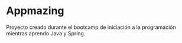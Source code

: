 # Appmazing

Proyecto creado durante el bootcamp de iniciación a la programación mientras aprendo Java y Spring.

